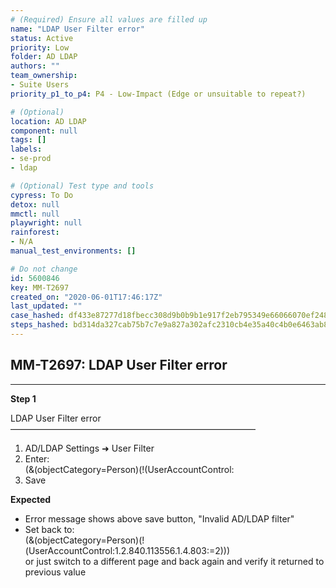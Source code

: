 ```yaml
---
# (Required) Ensure all values are filled up
name: "LDAP User Filter error"
status: Active
priority: Low
folder: AD LDAP
authors: ""
team_ownership: 
- Suite Users
priority_p1_to_p4: P4 - Low-Impact (Edge or unsuitable to repeat?)

# (Optional)
location: AD LDAP
component: null
tags: []
labels: 
- se-prod
- ldap

# (Optional) Test type and tools
cypress: To Do
detox: null
mmctl: null
playwright: null
rainforest: 
- N/A
manual_test_environments: []

# Do not change
id: 5600846
key: MM-T2697
created_on: "2020-06-01T17:46:17Z"
last_updated: ""
case_hashed: df433e87277d18fbecc308d9b0b9b1e917f2eb795349e66066070ef2485986e6b13969c294feb042a116f72caddf93a6
steps_hashed: bd314da327cab75b7c7e9a827a302afc2310cb4e35a40c4b0e6463ab89f2d884b2e0a59ef980f08d0ab5a8d6bbc7b4f8
---
```


<!-- (Auto-generated) Based on frontmatter's "key" and "name" -->

## MM-T2697: LDAP User Filter error

---

**Step 1**

LDAP User Filter error\
————————————————————————————

1. AD/LDAP Settings ➜ User Filter
2. Enter:
   \
   (&(objectCategory=Person)(!(UserAccountControl:
3. Save

**Expected**

- Error message shows above save button, "Invalid AD/LDAP filter"
- Set back to:
  \
  (&(objectCategory=Person)(!(UserAccountControl:1.2.840.113556.1.4.803:=2)))\
  or just switch to a different page and back again and verify it returned to previous value
